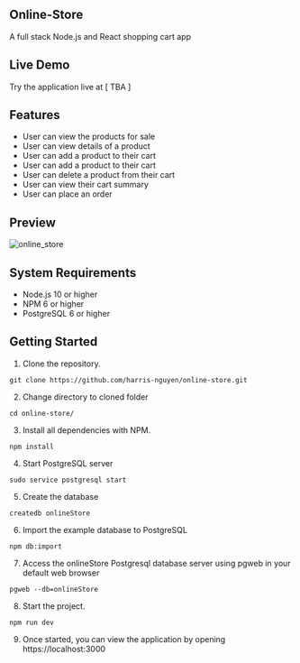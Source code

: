 ## Online-Store
A full stack Node.js and React shopping cart app

## Live Demo
Try the application live at [ TBA ]

## Features
- User can view the products for sale
- User can view details of a product
- User can add a product to their cart
- User can add a product to their cart
- User can delete a product from their cart
- User can view their cart summary
- User can place an order

## Preview
![online_store](shopping.gif)

## System Requirements
- Node.js 10 or higher
- NPM 6 or higher
- PostgreSQL 6 or higher

## Getting Started
1. Clone the repository.
```
git clone https://github.com/harris-nguyen/online-store.git
```
2. Change directory to cloned folder
```
cd online-store/
```
3. Install all dependencies with NPM.
```
npm install
```
4. Start PostgreSQL server
```
sudo service postgresql start
```
5. Create the database
```
createdb onlineStore
```
6. Import the example database to PostgreSQL
```
npm db:import
```
7. Access the onlineStore Postgresql database server using pgweb in your default web browser
```
pgweb --db=onlineStore
```
8. Start the project.
```
npm run dev
```
9. Once started, you can view the application by opening https://localhost:3000
